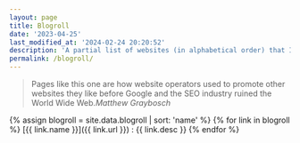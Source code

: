 ```yaml
---
layout: page
title: Blogroll
date: '2023-04-25'
last_modified_at: '2024-02-24 20:20:52'
description: 'A partial list of websites (in alphabetical order) that I consistently follow through RSS.'
permalink: /blogroll/
---
```

> Pages like this one are how website operators used to promote other websites they like before Google and the SEO industry ruined the World Wide Web.<cite>Matthew Graybosch</cite>

{% assign blogroll = site.data.blogroll | sort: 'name' %}
{% for link in blogroll %}
[{{ link.name }}]({{ link.url }})
: {{ link.desc }}
{% endfor %}